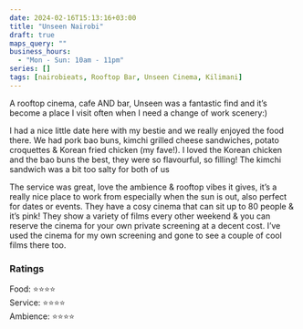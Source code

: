 ```yaml
---
date: 2024-02-16T15:13:16+03:00
title: "Unseen Nairobi"
draft: true
maps_query: ""
business_hours:
  - "Mon - Sun: 10am - 11pm"
series: []
tags: [nairobieats, Rooftop Bar, Unseen Cinema, Kilimani]
---
```


A rooftop cinema, cafe AND bar, Unseen was a fantastic find and it’s become a place I visit often when I need a change of work scenery:)

I had a nice little date here with my bestie and we really enjoyed the food there. We had pork bao buns, kimchi grilled cheese sandwiches, potato croquettes & Korean fried chicken (my fave!). I loved the Korean chicken and the bao buns the best, they were so flavourful, so filling! The kimchi sandwich was a bit too salty for both of us

The service was great, love the ambience & rooftop vibes it gives, it’s a really nice place to work from especially when the sun is out, also perfect for dates or events. They have a cosy cinema that can sit up to 80 people & it’s pink! They show a variety of films every other weekend & you can reserve the cinema for your own private screening at a decent cost. I’ve used the cinema for my own screening and gone to see a couple of cool films there too.

### Ratings

Food: ⭐️⭐️⭐️⭐️<br>
Service: ⭐️⭐️⭐️⭐️<br>
Ambience: ⭐️⭐️⭐️⭐️<br>

